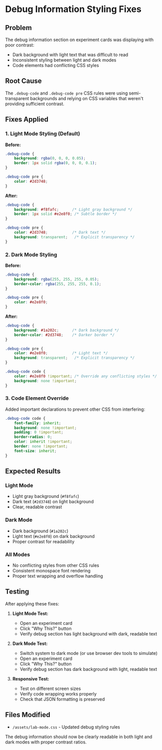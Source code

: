 # Debug Information Styling Fixes

## Problem
The debug information section on experiment cards was displaying with poor contrast:
- Dark background with light text that was difficult to read
- Inconsistent styling between light and dark modes
- Code elements had conflicting CSS styles

## Root Cause
The `.debug-code` and `.debug-code pre` CSS rules were using semi-transparent backgrounds and relying on CSS variables that weren't providing sufficient contrast.

## Fixes Applied

### 1. Light Mode Styling (Default)
**Before:**
```css
.debug-code {
    background: rgba(0, 0, 0, 0.05);
    border: 1px solid rgba(0, 0, 0, 0.1);
}

.debug-code pre {
    color: #2d3748;
}
```

**After:**
```css
.debug-code {
    background: #f8fafc;      /* Light gray background */
    border: 1px solid #e2e8f0; /* Subtle border */
}

.debug-code pre {
    color: #2d3748;           /* Dark text */
    background: transparent;   /* Explicit transparency */
}
```

### 2. Dark Mode Styling
**Before:**
```css
.debug-code {
    background: rgba(255, 255, 255, 0.05);
    border-color: rgba(255, 255, 255, 0.1);
}

.debug-code pre {
    color: #e2e8f0;
}
```

**After:**
```css
.debug-code {
    background: #1a202c;      /* Dark background */
    border-color: #2d3748;    /* Darker border */
}

.debug-code pre {
    color: #e2e8f0;           /* Light text */
    background: transparent;   /* Explicit transparency */
}

.debug-code code {
    color: #e2e8f0 !important; /* Override any conflicting styles */
    background: none !important;
}
```

### 3. Code Element Override
Added important declarations to prevent other CSS from interfering:
```css
.debug-code code {
    font-family: inherit;
    background: none !important;
    padding: 0 !important;
    border-radius: 0;
    color: inherit !important;
    border: none !important;
    font-size: inherit;
}
```

## Expected Results

### Light Mode
- Light gray background (`#f8fafc`)
- Dark text (`#2d3748`) on light background
- Clear, readable contrast

### Dark Mode  
- Dark background (`#1a202c`) 
- Light text (`#e2e8f0`) on dark background
- Proper contrast for readability

### All Modes
- No conflicting styles from other CSS rules
- Consistent monospace font rendering
- Proper text wrapping and overflow handling

## Testing
After applying these fixes:

1. **Light Mode Test:**
   - Open an experiment card
   - Click "Why This?" button
   - Verify debug section has light background with dark, readable text

2. **Dark Mode Test:** 
   - Switch system to dark mode (or use browser dev tools to simulate)
   - Open an experiment card  
   - Click "Why This?" button
   - Verify debug section has dark background with light, readable text

3. **Responsive Test:**
   - Test on different screen sizes
   - Verify code wrapping works properly
   - Check that JSON formatting is preserved

## Files Modified
- `/assets/lab-mode.css` - Updated debug styling rules

The debug information should now be clearly readable in both light and dark modes with proper contrast ratios.